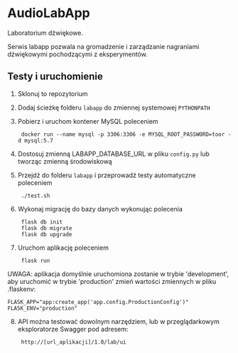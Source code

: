 # AudioLabApp
Laboratorium dźwiękowe.

Serwis labapp pozwala na gromadzenie i zarządzanie nagraniami dźwiękowymi pochodzącymi z eksperymentów. 

## Testy i uruchomienie

1. Sklonuj to repozytorium

2. Dodaj ścieżkę folderu ```labapp``` do zmiennej systemowej ```PYTHONPATH```

3. Pobierz i uruchom kontener MySQL poleceniem

        docker run --name mysql -p 3306:3306 -e MYSQL_ROOT_PASSWORD=toor -d mysql:5.7

4. Dostosuj zmienną LABAPP_DATABASE_URL w pliku ```config.py``` lub tworząc zmienną środowiskową

5. Przejdź do folderu ```labapp``` i przeprowadź testy automatyczne poleceniem

        ./test.sh

6. Wykonaj migrację do bazy danych wykonując polecenia

        flask db init
        flask db migrate
        flask db upgrade

7. Uruchom aplikację poleceniem

        flask run

UWAGA: aplikacja domyślnie uruchomiona zostanie w trybie 'development', aby uruchomić w trybie 'production' zmień wartości zmiennych w pliku .flaskenv:

    FLASK_APP="app:create_app('app.config.ProductionConfig')"
    FLASK_ENV="production"

8. API można testować dowolnym narzędziem, lub w przeglądarkowym eksploratorze Swagger pod adresem:

        http://[url_aplikacji]/1.0/lab/ui
